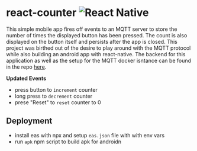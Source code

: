 # react-counter ![React Native](https://img.shields.io/badge/react_native-%2320232a.svg?style=for-the-badge&logo=react&logoColor=%2361DAFB)
This simple mobile app fires off events to an MQTT server to store the number of times the displayed button has been pressed. The count is also displayed on the button itself and persists after the app is closed. This project was birthed out of the desire to play around with the MQTT protocol while also building an android app with react-native. The backend for this application as well as the setup for the MQTT docker isntance can be found in the repo [here](https://github.com/jhawk7/go-counter-backend).

**Updated Events**
- press button to `increment` counter
- long press to `decrement` counter
- prese "Reset" to `reset` counter to 0

## Deployment
- install eas with npx and setup `eas.json` file with with env vars
- run `apk` npm script to build apk for androidn
